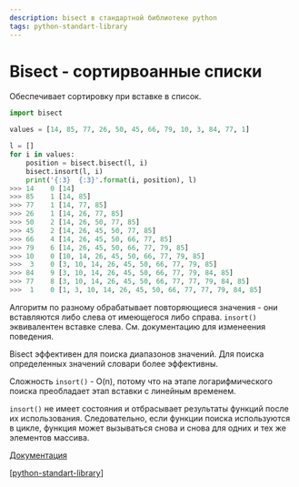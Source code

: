 ```yaml
---
description: bisect в стандартной библиотеке python
tags: python-standart-library
---
```

# Bisect - сортирвоанные списки

Обеспечивает сортировку при вставке в список.

```python
import bisect

values = [14, 85, 77, 26, 50, 45, 66, 79, 10, 3, 84, 77, 1]

l = []
for i in values:
    position = bisect.bisect(l, i)
    bisect.insort(l, i)
    print('{:3}  {:3}'.format(i, position), l)
>>> 14    0 [14]
>>> 85    1 [14, 85]
>>> 77    1 [14, 77, 85]
>>> 26    1 [14, 26, 77, 85]
>>> 50    2 [14, 26, 50, 77, 85]
>>> 45    2 [14, 26, 45, 50, 77, 85]
>>> 66    4 [14, 26, 45, 50, 66, 77, 85]
>>> 79    6 [14, 26, 45, 50, 66, 77, 79, 85]
>>> 10    0 [10, 14, 26, 45, 50, 66, 77, 79, 85]
>>>  3    0 [3, 10, 14, 26, 45, 50, 66, 77, 79, 85]
>>> 84    9 [3, 10, 14, 26, 45, 50, 66, 77, 79, 84, 85]
>>> 77    8 [3, 10, 14, 26, 45, 50, 66, 77, 77, 79, 84, 85]
>>>  1    0 [1, 3, 10, 14, 26, 45, 50, 66, 77, 77, 79, 84, 85]
```

Алгоритм по разному обрабатывает повторяющиеся значения - они вставляются либо слева от имеющегося либо справа. `insort()` эквивалентен вставке слева. См. документацию для изменеения поведения.

Bisect эффективен для поиска диапазонов значений. Для поиска определенных значений словари более эффективны.

Сложность `insort()` - O(n), потому что на этапе логарифмического поиска преобладает этап вставки с линейным временем.

`insort()` не имеет состояния и отбрасывает результаты функций после их использования. Следовательно, если функции поиска используются в цикле, функция может вызываться снова и снова для одних и тех же элементов массива.

[Документация](https://docs.python.org/3/library/bisect.html?highlight=bisect#module-bisect)

[[python-standart-library]]

[//begin]: # "Autogenerated link references for markdown compatibility"
[python-standart-library]: ../lists/python-standart-library "Стандартная библиотека python и полезные ресурсы"
[//end]: # "Autogenerated link references"